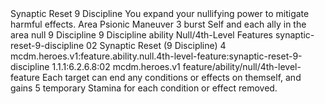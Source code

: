 <ability>
  <name>Synaptic Reset</name>
  <cost>9 Discipline</cost>
  <flavor>You expand your nullifying power to mitigate harmful effects.</flavor>
  <keywords>
    <keyword>Area</keyword>
    <keyword>Psionic</keyword>
  </keywords>
  <type>Maneuver</type>
  <distance>3 burst</distance>
  <target>Self and each ally in the area</target>
  <metadata>
    <class>null</class>
    <cost>9 Discipline</cost>
    <cost_amount>9</cost_amount>
    <cost_resource>Discipline</cost_resource>
    <feature_type>ability</feature_type>
    <file_dpath>Null/4th-Level Features</file_dpath>
    <item_id>synaptic-reset-9-discipline</item_id>
    <item_index>02</item_index>
    <item_name>Synaptic Reset (9 Discipline)</item_name>
    <level>4</level>
    <scc>mcdm.heroes.v1:feature.ability.null.4th-level-feature:synaptic-reset-9-discipline</scc>
    <scdc>1.1.1:6.2.6.8:02</scdc>
    <source>mcdm.heroes.v1</source>
    <type>feature/ability/null/4th-level-feature</type>
  </metadata>
  <effects>
    <effect type="mundane">Each target can end any conditions or effects on themself, and gains 5 temporary Stamina for each condition or effect removed.</effect>
  </effects>
</ability>
